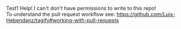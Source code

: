 Test1
Help! I can't don't have permissions to write to this repo!  
To understand the pull request workflow see: https://github.com/Luis-Hebendanz/tagify#working-with-pull-requests


